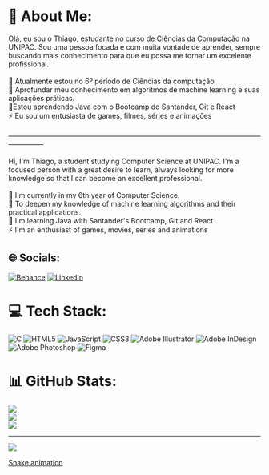 # 💫 About Me:
Olá, eu sou o Thiago, estudante no curso de Ciências da Computação na UNIPAC. Sou uma pessoa focada e com muita vontade de aprender, sempre buscando mais conhecimento para que eu possa me tornar um excelente profissional.<br><br>🔭 Atualmente estou no 6º período de Ciências da computação<br>🤝 Aprofundar meu conhecimento em algoritmos de machine learning e suas aplicações práticas.<br>🌱Estou aprendendo Java com o Bootcamp do Santander, Git e React<br>⚡ Eu sou um entusiasta de games, filmes, séries e animações<br><br>—————————————————————————————————————————<br><br>Hi, I'm Thiago, a student studying Computer Science at UNIPAC. I'm a focused person with a great desire to learn, always looking for more knowledge so that I can become an excellent professional.<br><br>🔭 I'm currently in my 6th year of Computer Science.<br>🤝 To deepen my knowledge of machine learning algorithms and their practical applications.<br>🌱 I'm learning Java with Santander's Bootcamp, Git and React<br>⚡ I'm an enthusiast of games, movies, series and animations<br>


## 🌐 Socials:
[![Behance](https://img.shields.io/badge/Behance-1769ff?logo=behance&logoColor=white)](https://behance.net/thiago_raphael) [![LinkedIn](https://img.shields.io/badge/LinkedIn-%230077B5.svg?logo=linkedin&logoColor=white)](https://linkedin.com/in/thiago-raphael-justiniano-silva-98208221b) 

# 💻 Tech Stack:
![C](https://img.shields.io/badge/c-%2300599C.svg?style=for-the-badge&logo=c&logoColor=white) ![HTML5](https://img.shields.io/badge/html5-%23E34F26.svg?style=for-the-badge&logo=html5&logoColor=white) ![JavaScript](https://img.shields.io/badge/javascript-%23323330.svg?style=for-the-badge&logo=javascript&logoColor=%23F7DF1E) ![CSS3](https://img.shields.io/badge/css3-%231572B6.svg?style=for-the-badge&logo=css3&logoColor=white) ![Adobe Illustrator](https://img.shields.io/badge/adobe%20illustrator-%23FF9A00.svg?style=for-the-badge&logo=adobe%20illustrator&logoColor=white) ![Adobe InDesign](https://img.shields.io/badge/Adobe%20InDesign-49021F?style=for-the-badge&logo=adobeindesign&logoColor=FF3366) ![Adobe Photoshop](https://img.shields.io/badge/adobe%20photoshop-%2331A8FF.svg?style=for-the-badge&logo=adobe%20photoshop&logoColor=white) ![Figma](https://img.shields.io/badge/figma-%23F24E1E.svg?style=for-the-badge&logo=figma&logoColor=white)
# 📊 GitHub Stats:
![](https://github-readme-stats.vercel.app/api?username=thiagoraphael&theme=nightowl&hide_border=false&include_all_commits=false&count_private=false)<br/>
![](https://github-readme-streak-stats.herokuapp.com/?user=thiagoraphael&theme=nightowl&hide_border=false)<br/>
![](https://github-readme-stats.vercel.app/api/top-langs/?username=thiagoraphael&theme=nightowl&hide_border=false&include_all_commits=false&count_private=false&layout=compact)

---
[![](https://visitcount.itsvg.in/api?id=thiagoraphael&icon=0&color=0)](https://visitcount.itsvg.in)


[Snake animation](https://github.com/thiagoraphael/thiagoraphael/blob/output/github-contribution-grid-snake.svg)
